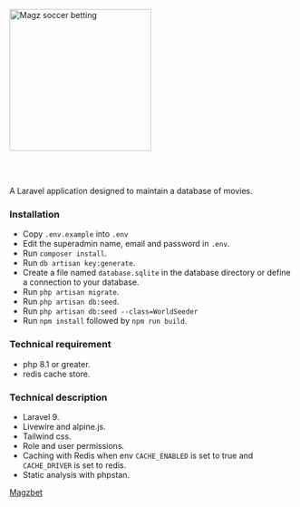 <p style="text-align: left; padding: 1rem 0 3rem 0;"><img src="http://magzbet.com/assets/images/logo.webp" width="250" height="auto" alt="Magz soccer betting"/></p>

A Laravel application designed to maintain a database of movies.

### Installation
- Copy `.env.example` into `.env`
- Edit the superadmin name, email and password in `.env`.
- Run `composer install`.
- Run `db artisan key:generate`.
- Create a file named `database.sqlite` in the database directory or define a connection to your database.
- Run `php artisan migrate`.
- Run `php artisan db:seed`.
- Run `php artisan db:seed --class=WorldSeeder`
- Run `npm install` followed by `npm run build`.

### Technical requirement  
- php 8.1 or greater.  
- redis cache store.  

### Technical description
- Laravel 9.  
- Livewire and alpine.js.  
- Tailwind css.  
- Role and user permissions. 
- Caching with Redis when env `CACHE_ENABLED` is set to true and `CACHE_DRIVER` is set to redis.  
- Static analysis with phpstan.  

<a href="http://magzbet.com" target="_blank">Magzbet</a>
